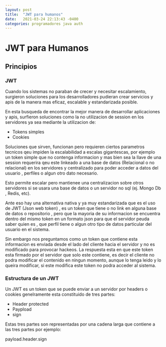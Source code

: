 ```yaml
---
layout: post
title:  "JWT para humanos"
date:   2021-03-24 22:13:43 -0400
categories: programadores java auth
---
```

# JWT para Humanos
## Principios
### JWT
Cuando los sistemas no paraban de crecer y necesitar escalamiento, surgieron soluciones para los desarrolladores pudieran crear servicios y apis de la manera mas eficaz, escalable y estandarizada posible.

En esta busqueda de encontrar la mejor manera de desarrollar aplicaciones y apis, surfieron soluciones como la no utilizacion de session en los servidores ya sea mediante la utilizacion de:

* Tokens simples
* Cookies

Soluciones que sirven, funcionan pero requieren ciertos parametros tecnicos qeu impiden la escalabilidad a escalas gigantescas, por ejemplo un token simple que no contenga informacion y mas bien sea la llave de una session requerira qeu este linkeado a una base de datos (Relacional o no relacional) en los servidores y centralizado para poder acceder a datos del usuario , perfiles o algun otro dato necesario.

Esto permite escalar pero mantienee una centralizacion sobre otros servidores si se usara una base de datos o un servidor no sql (ej. Mongo Db , Redis, etc).

Ante eso hay una alternativa nativa y ya muy estandarizada que es el uso de JWT (Json web token) , es un token que tiene o no link en alguna base de datos o repositorio , pero que la mayoria de su informacion se encuentra dentro del mismo token en un formato json para que el servidor peuda saber quien es , que perfil tiene o algun otro tipo de datos particular del usuario en el sistema.

Sin embargo nos preguntamos como un token que contiene esta informacion es enviada desde el lado del cliente hacia el servidor y no es modificado para provocar hackeos. La respuesta esta en que este token esta firmado por el servidor que solo este contiene, es decir el cliente no podra modificar el contenido en ningun momento, aunque lo tenga leido y lo queira modificar, si este modifica este token no podra acceder al sistema.

### Estructura de un JWT

Un JWT es un token que se puede enviar a un servidor por headers o cookies genelramente esta constituido de tres partes:

* Header protected
* Paypload 
* sign

Estas tres partes son representadas por una cadena larga que contiene a las tres partes por ejemplo:

payload.header.sign